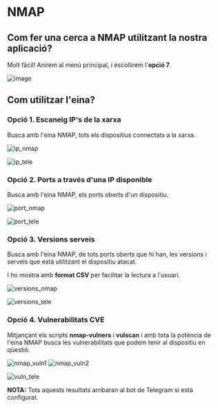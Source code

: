 # NMAP

## Com fer una cerca a NMAP utilitzant la nostra aplicació?

Molt fàcil! Anirem al menú principal, i escollirem l'**opció 7**.

![image](https://user-images.githubusercontent.com/80519737/169173661-5f7fc27d-7913-495b-937d-a8401532ad90.png)

## Com utilitzar l'eina?

### Opció 1. Escaneig IP's de la xarxa

Busca amb l'eina NMAP, tots els dispositius connectats a la xarxa.

![ip_nmap](https://user-images.githubusercontent.com/92753159/169501179-0a0d1cd2-c61e-4d13-a355-e76f4a763638.png)

![ip_tele](https://user-images.githubusercontent.com/92753159/169500142-633b13fc-d371-48a9-8b61-8549ed4a6fc4.png)

### Opció 2. Ports a través d'una IP disponible

Busca amb l'eina NMAP, els ports oberts d'un dispositiu.

![port_nmap](https://user-images.githubusercontent.com/92753159/169501936-ba828f98-bee6-490c-8165-89f29ee09e33.png)

![port_tele](https://user-images.githubusercontent.com/92753159/169500768-e59c4ffc-4a96-4f76-b643-a7df938c20ba.png)

### Opció 3. Versions serveis

Busca amb l'eina NMAP, de tots ports oberts que hi han, les versions i serveis que està utilitzant el dispositiu atacat. 

I ho mostra amb **format CSV** per facilitar la lectura a l'usuari.

![versions_nmap](https://user-images.githubusercontent.com/92753159/169502467-1ab9f0f1-5165-47ed-a52a-b22b12dc463d.png)

![versions_tele](https://user-images.githubusercontent.com/92753159/169502823-3c7701ea-c25b-4327-ac5f-934831ef54d5.png)

### Opció 4. Vulnerabilitats CVE

Mitjançant els scripts **nmap-vulners** i **vulscan** i amb tota la potència de l'eina NMAP busca les vulnerabilitats que podem tenir al dispositiu en qüestió.

![nmap_vuln1](https://user-images.githubusercontent.com/92753159/169496523-c9f355a1-6054-4c1d-8f2c-ebece9a9a08e.png)
![nmap_vuln2](https://user-images.githubusercontent.com/92753159/169496652-3330d564-9da1-48a4-b9d7-a1866608cbe9.png)

![vuln_tele](https://user-images.githubusercontent.com/92753159/169503408-f7000d8a-4111-4bf2-908e-f03c042b8dd2.png)

**NOTA:** Tots aquests resultats arribaran al bot de Telegram si està configurat.
